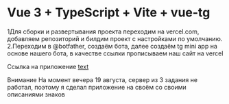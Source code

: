 # Vue 3 + TypeScript + Vite + vue-tg

1Для сборки и развертывания проекта переходим на vercel.com, добавляем репозиторий и билдим проект с настройками по умолчанию.
2.Переходим в @botfather, создаём бота, далее создаём tg mini app на основе нашего бота, в качестве ссылки прописываем наш сайт на vercel

Ссылка на приложение [text](https://t.me/WhiteBoardTestTask_bot/testTask_tgApp)

Внимание
На момент вечера 19 августа, сервер из 3 задания не работал, поэтому я сделал приложение на своём со своими описаниями знаков
